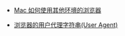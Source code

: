 - [Mac 如何使用其他环境的浏览器](notes/debugger/mac-how-to-use-other-env-browsers.md)

- [浏览器的用户代理字符串(User Agent)](notes/debugger/browser-user-agent.md)